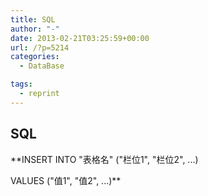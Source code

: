 ```yaml
---
title: SQL
author: "-"
date: 2013-02-21T03:25:59+00:00
url: /?p=5214
categories:
  - DataBase

tags:
  - reprint
---
```

## SQL
**INSERT INTO "表格名" ("栏位1", "栏位2", ...)
  
VALUES ("值1", "值2", ...)**